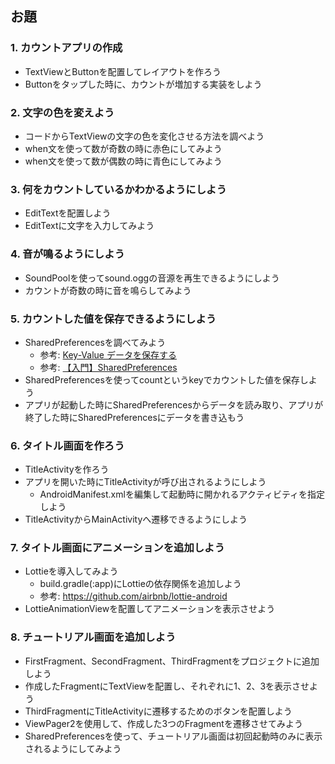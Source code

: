## お題
### 1. カウントアプリの作成
- TextViewとButtonを配置してレイアウトを作ろう
- Buttonをタップした時に、カウントが増加する実装をしよう

### 2. 文字の色を変えよう
- コードからTextViewの文字の色を変化させる方法を調べよう
- when文を使って数が奇数の時に赤色にしてみよう
- when文を使って数が偶数の時に青色にしてみよう

### 3. 何をカウントしているかわかるようにしよう
- EditTextを配置しよう
- EditTextに文字を入力してみよう

### 4. 音が鳴るようにしよう
- SoundPoolを使ってsound.oggの音源を再生できるようにしよう
- カウントが奇数の時に音を鳴らしてみよう 

### 5. カウントした値を保存できるようにしよう
- SharedPreferencesを調べてみよう
  - 参考: [Key-Value データを保存する](https://developer.android.com/training/data-storage/shared-preferences)
  - 参考: [【入門】SharedPreferences](https://qiita.com/haramiso/items/63b74aa07027fa82bb96)
- SharedPreferencesを使ってcountというkeyでカウントした値を保存しよう
- アプリが起動した時にSharedPreferencesからデータを読み取り、アプリが終了した時にSharedPreferencesにデータを書き込もう

### 6. タイトル画面を作ろう
- TitleActivityを作ろう
- アプリを開いた時にTitleActivityが呼び出されるようにしよう
  - AndroidManifest.xmlを編集して起動時に開かれるアクティビティを指定しよう
- TitleActivityからMainActivityへ遷移できるようにしよう

### 7. タイトル画面にアニメーションを追加しよう
- Lottieを導入してみよう
  - build.gradle(:app)にLottieの依存関係を追加しよう
  - 参考: https://github.com/airbnb/lottie-android
- LottieAnimationViewを配置してアニメーションを表示させよう

### 8. チュートリアル画面を追加しよう
- FirstFragment、SecondFragment、ThirdFragmentをプロジェクトに追加しよう
- 作成したFragmentにTextViewを配置し、それぞれに1、2、3を表示させよう
- ThirdFragmentにTitleActivityに遷移するためのボタンを配置しよう
- ViewPager2を使用して、作成した3つのFragmentを遷移させてみよう
- SharedPreferencesを使って、チュートリアル画面は初回起動時のみに表示されるようにしてみよう
